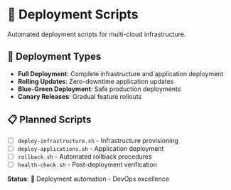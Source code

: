 # 🚀 Deployment Scripts

Automated deployment scripts for multi-cloud infrastructure.

## 🎯 Deployment Types
- **Full Deployment**: Complete infrastructure and application deployment
- **Rolling Updates**: Zero-downtime application updates
- **Blue-Green Deployment**: Safe production deployments
- **Canary Releases**: Gradual feature rollouts

## 📋 Planned Scripts
- [ ] `deploy-infrastructure.sh` - Infrastructure provisioning
- [ ] `deploy-applications.sh` - Application deployment
- [ ] `rollback.sh` - Automated rollback procedures
- [ ] `health-check.sh` - Post-deployment verification

**Status**: 🚀 Deployment automation - DevOps excellence
